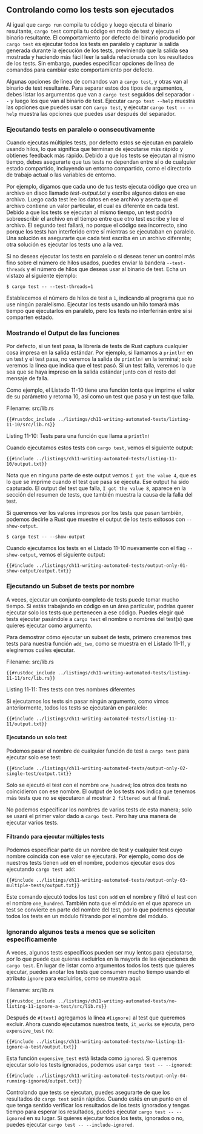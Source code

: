 ## Controlando como los tests son ejecutados

Al igual que `cargo run` compila tu código y luego ejecuta el binario
resultante, `cargo test` compila tu código en modo de test y ejecuta el binario
resultante. El comportamiento por defecto del binario producido por `cargo test`
es ejecutar todos los tests en paralelo y capturar la salida generada durante la
ejecución de los tests, previniendo que la salida sea mostrada y haciendo más
fácil leer la salida relacionada con los resultados de los tests. Sin embargo,
puedes especificar opciones de línea de comandos para cambiar este
comportamiento por defecto.

Algunas opciones de línea de comandos van a `cargo test`, y otras van al binario
de test resultante. Para separar estos dos tipos de argumentos, debes listar los
argumentos que van a `cargo test` seguidos del separador `--` y luego los que
van al binario de test. Ejecutar `cargo test --help` muestra las opciones que
puedes usar con `cargo test`, y ejecutar `cargo test -- --help` muestra las
opciones que puedes usar después del separador.

### Ejecutando tests en paralelo o consecutivamente

Cuando ejecutas múltiples tests, por defecto estos se ejecutan en paralelo
usando hilos, lo que significa que terminan de ejecutarse más rápido y obtienes
feedback más rápido. Debido a que los tests se ejecutan al mismo tiempo, debes
asegurarte que tus tests no dependan entre sí o de cualquier estado compartido,
incluyendo un entorno compartido, como el directorio de trabajo actual o las
variables de entorno.

Por ejemplo, digamos que cada uno de tus tests ejecuta código que crea un
archivo en disco llamado _test-output.txt_ y escribe algunos datos en ese
archivo. Luego cada test lee los datos en ese archivo y aserta que el archivo
contiene un valor particular, el cual es diferente en cada test. Debido a que
los tests se ejecutan al mismo tiempo, un test podría sobreescribir el archivo
en el tiempo entre que otro test escribe y lee el archivo. El segundo test
fallará, no porque el código sea incorrecto, sino porque los tests han
interferido entre sí mientras se ejecutaban en paralelo. Una solución es
asegurarte que cada test escriba en un archivo diferente; otra solución es
ejecutar los tests uno a la vez.

Si no deseas ejecutar los tests en paralelo o si deseas tener un control más
fino sobre el número de hilos usados, puedes enviar la bandera `--test-threads`
y el número de hilos que deseas usar al binario de test. Echa un vistazo al
siguiente ejemplo:

```console
$ cargo test -- --test-threads=1
```

Establecemos el número de hilos de test a `1`, indicando al programa que no use
ningún paralelismo. Ejecutar los tests usando un hilo tomará más tiempo que
ejecutarlos en paralelo, pero los tests no interferirán entre sí si comparten
estado.

### Mostrando el Output de las funciones

Por defecto, si un test pasa, la librería de tests de Rust captura cualquier
cosa impresa en la salida estándar. Por ejemplo, si llamamos a `println!` en un
test y el test pasa, no veremos la salida de `println!` en la terminal; solo
veremos la línea que indica que el test pasó. Si un test falla, veremos lo que
sea que se haya impreso en la salida estándar junto con el resto del mensaje de
falla.

Como ejemplo, el Listado 11-10 tiene una función tonta que imprime el valor de
su parámetro y retorna 10, así como un test que pasa y un test que falla.

<span class="filename">Filename: src/lib.rs</span>

```rust,panics,noplayground
{{#rustdoc_include ../listings/ch11-writing-automated-tests/listing-11-10/src/lib.rs}}
```

<span class="caption">Listing 11-10: Tests para una función que llama a
`println!`</span>

Cuando ejecutamos estos tests con `cargo test`, vemos el siguiente output:

```console
{{#include ../listings/ch11-writing-automated-tests/listing-11-10/output.txt}}
```

Nota que en ninguna parte de este output vemos `I got the value 4`, que es lo
que se imprime cuando el test que pasa se ejecuta. Ese output ha sido capturado.
El output del test que falla, `I got the value 8`, aparece en la sección del
resumen de tests, que también muestra la causa de la falla del test.

Si queremos ver los valores impresos por los tests que pasan también, podemos
decirle a Rust que muestre el output de los tests exitosos con `--show-output`.

```console
$ cargo test -- --show-output
```

Cuando ejecutamos los tests en el Listado 11-10 nuevamente con el flag
`--show-output`, vemos el siguiente output:

```console
{{#include ../listings/ch11-writing-automated-tests/output-only-01-show-output/output.txt}}
```

### Ejecutando un Subset de tests por nombre

A veces, ejecutar un conjunto completo de tests puede tomar mucho tiempo. Si
estás trabajando en código en un área particular, podrías querer ejecutar solo
los tests que pertenecen a ese código. Puedes elegir qué tests ejecutar
pasándole a `cargo test` el nombre o nombres del test(s) que quieres ejecutar
como argumento.

Para demostrar cómo ejecutar un subset de tests, primero crearemos tres tests
para nuestra función `add_two`, como se muestra en el Listado 11-11, y
elegiremos cuáles ejecutar.

<span class="filename">Filename: src/lib.rs</span>

```rust,noplayground
{{#rustdoc_include ../listings/ch11-writing-automated-tests/listing-11-11/src/lib.rs}}
```

<span class="caption">Listing 11-11: Tres tests con tres nombres
diferentes</span>

Si ejecutamos los tests sin pasar ningún argumento, como vimos anteriormente,
todos los tests se ejecutarán en paralelo:

```console
{{#include ../listings/ch11-writing-automated-tests/listing-11-11/output.txt}}
```

#### Ejecutando un solo test

Podemos pasar el nombre de cualquier función de test a `cargo test` para
ejecutar solo ese test:

```console
{{#include ../listings/ch11-writing-automated-tests/output-only-02-single-test/output.txt}}
```

Solo se ejecutó el test con el nombre `one_hundred`; los otros dos tests no
coincidieron con ese nombre. El output de los tests nos indica que tenemos más
tests que no se ejecutaron al mostrar `2 filtered out` al final.

No podemos especificar los nombres de varios tests de esta manera; solo se usará
el primer valor dado a `cargo test`. Pero hay una manera de ejecutar varios
tests.

#### Filtrando para ejecutar múltiples tests

Podemos especificar parte de un nombre de test y cualquier test cuyo nombre
coincida con ese valor se ejecutará. Por ejemplo, como dos de nuestros tests
tienen `add` en el nombre, podemos ejecutar esos dos ejecutando `cargo test
add`:

```console
{{#include ../listings/ch11-writing-automated-tests/output-only-03-multiple-tests/output.txt}}
```

Este comando ejecutó todos los test con `add` en el nombre y filtró el test
con el nombre `one_hundred`. También nota que el módulo en el que aparece un
test se convierte en parte del nombre del test, por lo que podemos ejecutar
todos los tests en un módulo filtrando por el nombre del módulo.

### Ignorando algunos tests a menos que se soliciten especificamente

A veces, algunos tests específicos pueden ser muy lentos para ejecutarse, por lo
que puede que quieras excluirlos en la mayoría de las ejecuciones de
`cargo test`. En lugar de listar como argumentos todos los tests que quieres
ejecutar, puedes anotar los tests que consumen mucho tiempo usando el atributo
`ignore` para excluirlos, como se muestra aquí:

<span class="filename">Filename: src/lib.rs</span>

```rust,noplayground
{{#rustdoc_include ../listings/ch11-writing-automated-tests/no-listing-11-ignore-a-test/src/lib.rs}}
```

Después de `#[test]` agregamos la línea `#[ignore]` al test que queremos
excluir. Ahora cuando ejecutamos nuestros tests, `it_works` se ejecuta, pero
`expensive_test` no:

```console
{{#include ../listings/ch11-writing-automated-tests/no-listing-11-ignore-a-test/output.txt}}
```

Esta función `expensive_test` está listada como `ignored`. Si queremos ejecutar
solo los tests ignorados, podemos usar `cargo test -- --ignored`:

```console
{{#include ../listings/ch11-writing-automated-tests/output-only-04-running-ignored/output.txt}}
```

Controlando que tests se ejecutan, puedes asegurarte de que los resultados de
`cargo test` serán rápidos. Cuando estés en un punto en el que tenga sentido
verificar los resultados de los tests ignorados y tengas tiempo para esperar
los resultados, puedes ejecutar `cargo test -- --ignored` en su lugar. Si
quieres ejecutar todos los tests, ignorados o no, puedes ejecutar `cargo test
-- --include-ignored`.
